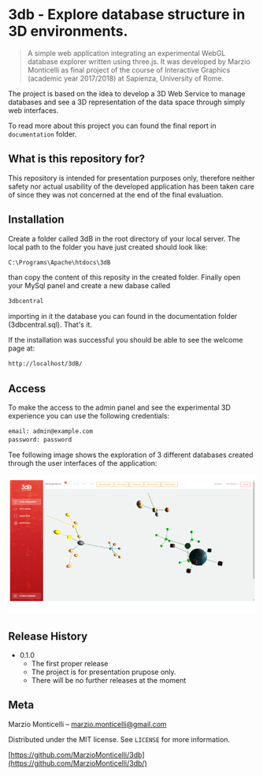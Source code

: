 # 3db - Explore database structure in 3D environments.  
> A simple web application integrating an experimental WebGL database explorer written using three.js. 
It was developed by Marzio Monticelli as final project of the course of Interactive Graphics (academic year 2017/2018) at Sapienza, University of Rome. 

The project is based on the idea to develop a 3D Web Service to manage databases and see a 3D representation of the data space through simply web interfaces. 

To read more about this project you can found the final report in ``documentation`` folder. 

## What is this repository for?
This repository is intended for presentation purposes only, therefore neither safety nor actual usability of the developed application has been taken care of since they was not concerned at the end of the final evaluation.

## Installation

Create a folder called 3dB in the root directory of your local server. The local path to the folder you have just created should look like:

```sh
C:\Programs\Apache\htdocs\3dB
```

than copy the content of this reposity in the created folder. 
Finally open your MySql panel and create a new dabase called

```sh
3dbcentral
```

importing in it the database you can found in the documentation folder (3dbcentral.sql).
That's it.

If the installation was successful you should be able to see the welcome page at:

```sh
http://localhost/3dB/
```


## Access

To make the access to the admin panel and see the experimental 3D experience you can use the following credentials:

```sh
email: admin@example.com
password: password
```

Tee following image shows the exploration of 3 different databases created through the user interfaces of the application:

![](header.png)


## Release History

* 0.1.0
    * The first proper release
    * The project is for presentation prupose only.
    * There will be no further releases at the moment

## Meta

Marzio Monticelli – marzio.monticelli@gmail.com

Distributed under the MIT license. See ``LICENSE`` for more information.

[https://github.com/MarzioMonticelli/3db](https://github.com/MarzioMonticelli/3db/)
